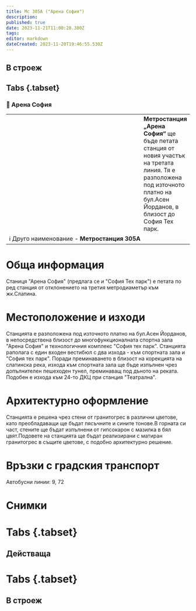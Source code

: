 ```yaml
---
title: Мс 305А ("Арена София")
description: 
published: true
date: 2023-11-21T11:00:28.380Z
tags: 
editor: markdown
dateCreated: 2023-11-20T19:46:55.530Z
---
```


## В строеж
## Tabs {.tabset}
### 🔵 Арена София
<table style="width:100%">
  <tr>
    <td style="width:400px"><img src=""></td>
    <td><b>Метростанция „Арена София“</b> ще бъде петата станция от новия участък на третата линия. Тя е разположена под източното платно на бул.Асен Йорданов, в близост до София Тех парк.
      <br></td>
  </tr>
  <td colspan=2 >ℹ️ Друго наименование - <b>Метростанция 305А</b></td>
</table>


# Обща информация

Станиця "Арена София" (предлага се и "София Тех парк") е петата по ред станция от отклонението на третия метродиаметър към жк.Слатина.

# Местоположение и изходи

Станцията е разположена под източното платно на бул.Асен Йорданов, в непосредствена близост до многофункционалната спортна зала "Арена София" и технологичния комплекс "София тех парк".
Станцията раполага с един входен вестибюл с два изхода - към спортната зала и "София тех парк".
Поради преминаването в близост на корекцията на слатинска река, изхода към спортната зала ще бъде изпълнен чрез допълнителен пешеходен тунел, преминаващ под дъното на реката. Подобен е изхода към 24-то ДКЦ при станция "Театрална".


# Архитектурно оформление
 
 Станцията е решена чрез стени от гранитогрес в различни цветове, като преобладаващи ще бъдат пясъчните и сините тонове.В горната си част, стените ще бъдат изпълнени от гипсокарон с мазилка в бял цвят.Подовете на станцията ще бъдат реализирани с матиран гранитогрес в същите цветове, с подобно архитектурно решение.

# Връзки с градския транспорт
Автобусни линии: 9, 72

# Снимки
  
# Tabs {.tabset}
## Действаща

  
# Tabs {.tabset}
## В строеж